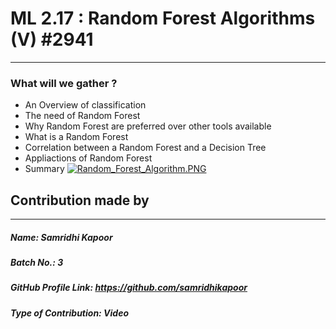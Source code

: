# ML 2.17 : Random Forest Algorithms (V) #2941
--------------------------------------
### What will we gather ?
- An Overview of classification
- The need of Random Forest
- Why Random Forest are preferred over other tools available
- What is a Random Forest
- Correlation between a Random Forest and a Decision Tree
- Appliactions of Random Forest
- Summary
[![Random_Forest_Algorithm.PNG](https://www.dropbox.com/s/rvsbtaer6qydqcz/Random_Forest_Algorithm.PNG?dl=0&raw=1)](https://drive.google.com/file/d/11spbGYV_A4fzYaPGjh0ex3edZ4ywzu96/view?usp=drivesdk)

## Contribution made by
------------------------
##### Name: Samridhi Kapoor
##### Batch No.: 3
##### GitHub Profile Link: https://github.com/samridhikapoor
##### Type of Contribution: Video

